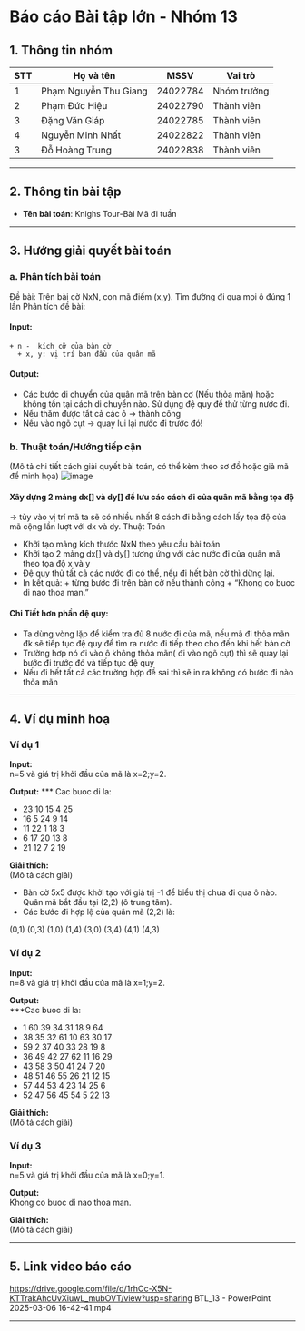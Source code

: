 # Báo cáo Bài tập lớn - Nhóm 13

## 1. Thông tin nhóm
| STT | Họ và tên | MSSV | Vai trò |
|---|---|---|---|
| 1 | Phạm Nguyễn Thu Giang | 24022784 | Nhóm trưởng |
| 2 | Phạm Đức Hiệu | 24022790 | Thành viên |
| 3 | Đặng Văn Giáp | 24022785 | Thành viên |
| 4 | Nguyễn Minh Nhất | 24022822 | Thành viên |
| 3 | Đỗ Hoàng Trung | 24022838 | Thành viên |

---

## 2. Thông tin bài tập
- **Tên bài toán**: Knighs Tour-Bài Mã đi tuần

---

## 3. Hướng giải quyết bài toán
### a. Phân tích bài toán
Đề bài: Trên bài cờ NxN, con mã điểm (x,y). Tìm đường đi qua mọi ô đúng 1 lần
Phân tích đề bài:
 #### Input: 
    + n -  kích cỡ của bàn cờ
	  + x, y: vị trí ban đầu của quân mã
 #### Output: 
+ Các bước di chuyển của quân mã trên bàn cơ (Nếu thỏa mãn) hoặc không tồn tại cách di chuyển nào.
  Sử dụng đệ quy để thử từng nước đi.
+ Nếu thăm được tất cả các ô -> thành công
+ Nếu vào ngõ cụt -> quay lui lại nước đi trước đó!


### b. Thuật toán/Hướng tiếp cận
(Mô tả chi tiết cách giải quyết bài toán, có thể kèm theo sơ đồ hoặc giả mã để minh họa)
![image](https://github.com/user-attachments/assets/9712d3e2-61f8-4459-bed5-c843048496e4)
#### Xây dựng 2 mảng dx[] và dy[] để lưu các cách đi của quân mã bằng tọa độ 
-> tùy vào vị trí mã ta sẽ có nhiều nhất 8 cách đi bằng cách lấy tọa độ của mã cộng lần lượt với dx và dy.
Thuật Toán
+ Khởi tạo mảng kích thước NxN theo yêu cầu bài toán
+ Khởi tạo 2 mảng dx[] và dy[] tương ứng với các nước đi của quân mã theo tọa độ x và y
+ Đệ quy thử tất cả các nước đi có thể, nếu đi hết bàn cờ thì dừng lại.
+ In kết quả: + từng bước đi trên bàn cờ nếu thành công
		 +  “Khong co buoc di nao thoa man.”
#### Chi Tiết hơn phần đệ quy:
+ Ta dùng vòng lặp để kiểm tra đủ 8 nước đi của mã, nếu mã đi thỏa mãn đk sẽ tiếp tục đệ quy để tìm ra nước đi tiếp theo cho đến khi hết bàn cờ
+ Trường hơp nó đi vào ô không thỏa mãn( đi vào ngõ cụt) thì sẽ quay lại bước đi trước đó và tiếp tục đệ quy
+ Nếu đi hết tất cả các trường hợp đề sai thì sẽ in ra không có bước đi nào thỏa mãn 






---

## 4. Ví dụ minh hoạ
### Ví dụ 1
**Input:**  
n=5 và giá trị khởi đầu của mã là x=2;y=2.

**Output:**
*** Cac buoc di la:
+ 23 10 15 4 25
+ 16 5 24 9 14
+ 11 22 1 18 3
+ 6 17 20 13 8
+ 21 12 7 2 19 

  
**Giải thích:**  
(Mô tả cách giải)
+ Bàn cờ 5x5 được khởi tạo với giá trị -1 để biểu thị chưa đi qua ô nào.
Quân mã bắt đầu tại (2,2) (ô trung tâm).
+ Các bước đi hợp lệ của quân mã (2,2) là:

(0,1)
(0,3)
(1,0)
(1,4)
(3,0)
(3,4)
(4,1)
(4,3)

### Ví dụ 2
**Input:**  
n=8 và giá trị khởi đầu của mã là x=1;y=2.

**Output:**  
***Cac buoc di la:
+ 1 60 39 34 31 18 9 64
+ 38 35 32 61 10 63 30 17
+ 59 2 37 40 33 28 19 8
+ 36 49 42 27 62 11 16 29
+ 43 58 3 50 41 24 7 20
+ 48 51 46 55 26 21 12 15
+ 57 44 53 4 23 14 25 6
+ 52 47 56 45 54 5 22 13

**Giải thích:**  
(Mô tả cách giải)

### Ví dụ 3
**Input:**  
n=5 và giá trị khởi đầu của mã là x=0;y=1.

**Output:**  
Khong co buoc di nao thoa man.

**Giải thích:**  
(Mô tả cách giải)

---

## 5. Link video báo cáo
https://drive.google.com/file/d/1rhOc-X5N-KTTrakAhcUvXiuwL_mubOVT/view?usp=sharing
BTL_13 - PowerPoint 2025-03-06 16-42-41.mp4

---
